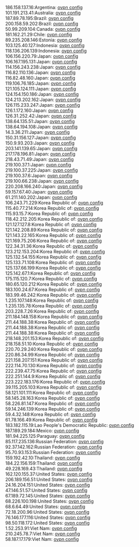 186.158.137.16:Argentina: [ovpn config](vpn/186_158_137_16.ovpn)  
101.191.213.41:Australia: [ovpn config](vpn/101_191_213_41.ovpn)  
187.89.78.195:Brazil: [ovpn config](vpn/187_89_78_195.ovpn)  
200.158.59.202:Brazil: [ovpn config](vpn/200_158_59_202.ovpn)  
50.99.209.104:Canada: [ovpn config](vpn/50_99_209_104.ovpn)  
181.162.21.29:Chile: [ovpn config](vpn/181_162_21_29.ovpn)  
89.235.208.146:Estonia: [ovpn config](vpn/89_235_208_146.ovpn)  
103.125.40.127:Indonesia: [ovpn config](vpn/103_125_40_127.ovpn)  
118.136.206.139:Indonesia: [ovpn config](vpn/118_136_206_139.ovpn)  
106.156.220.79:Japan: [ovpn config](vpn/106_156_220_79.ovpn)  
106.167.195.131:Japan: [ovpn config](vpn/106_167_195_131.ovpn)  
114.156.243.238:Japan: [ovpn config](vpn/114_156_243_238.ovpn)  
116.82.110.136:Japan: [ovpn config](vpn/116_82_110_136.ovpn)  
116.82.48.160:Japan: [ovpn config](vpn/116_82_48_160.ovpn)  
119.106.76.185:Japan: [ovpn config](vpn/119_106_76_185.ovpn)  
121.105.124.111:Japan: [ovpn config](vpn/121_105_124_111.ovpn)  
124.154.150.186:Japan: [ovpn config](vpn/124_154_150_186.ovpn)  
124.213.202.162:Japan: [ovpn config](vpn/124_213_202_162.ovpn)  
126.115.233.247:Japan: [ovpn config](vpn/126_115_233_247.ovpn)  
126.1.172.160:Japan: [ovpn config](vpn/126_1_172_160.ovpn)  
126.31.252.42:Japan: [ovpn config](vpn/126_31_252_42.ovpn)  
138.64.135.51:Japan: [ovpn config](vpn/138_64_135_51.ovpn)  
138.64.194.108:Japan: [ovpn config](vpn/138_64_194_108.ovpn)  
14.3.36.211:Japan: [ovpn config](vpn/14_3_36_211.ovpn)  
150.31.156.127:Japan: [ovpn config](vpn/150_31_156_127.ovpn)  
150.9.93.203:Japan: [ovpn config](vpn/150_9_93_203.ovpn)  
203.141.139.65:Japan: [ovpn config](vpn/203_141_139_65.ovpn)  
217.178.196.81:Japan: [ovpn config](vpn/217_178_196_81.ovpn)  
218.43.71.49:Japan: [ovpn config](vpn/218_43_71_49.ovpn)  
219.100.37.1:Japan: [ovpn config](vpn/219_100_37_1.ovpn)  
219.100.37.225:Japan: [ovpn config](vpn/219_100_37_225.ovpn)  
219.100.37.6:Japan: [ovpn config](vpn/219_100_37_6.ovpn)  
219.100.66.238:Japan: [ovpn config](vpn/219_100_66_238.ovpn)  
220.208.166.240:Japan: [ovpn config](vpn/220_208_166_240.ovpn)  
59.157.67.40:Japan: [ovpn config](vpn/59_157_67_40.ovpn)  
61.211.140.202:Japan: [ovpn config](vpn/61_211_140_202.ovpn)  
106.243.71.229:Korea Republic of: [ovpn config](vpn/106_243_71_229.ovpn)  
115.40.77.214:Korea Republic of: [ovpn config](vpn/115_40_77_214.ovpn)  
115.93.15.7:Korea Republic of: [ovpn config](vpn/115_93_15_7.ovpn)  
118.42.212.205:Korea Republic of: [ovpn config](vpn/118_42_212_205.ovpn)  
121.127.127.8:Korea Republic of: [ovpn config](vpn/121_127_127_8.ovpn)  
121.142.208.89:Korea Republic of: [ovpn config](vpn/121_142_208_89.ovpn)  
121.143.22.165:Korea Republic of: [ovpn config](vpn/121_143_22_165.ovpn)  
121.169.75.206:Korea Republic of: [ovpn config](vpn/121_169_75_206.ovpn)  
122.34.31.36:Korea Republic of: [ovpn config](vpn/122_34_31_36.ovpn)  
123.212.153.204:Korea Republic of: [ovpn config](vpn/123_212_153_204.ovpn)  
125.132.54.155:Korea Republic of: [ovpn config](vpn/125_132_54_155.ovpn)  
125.133.71.108:Korea Republic of: [ovpn config](vpn/125_133_71_108.ovpn)  
125.137.66.199:Korea Republic of: [ovpn config](vpn/125_137_66_199.ovpn)  
125.142.67.1:Korea Republic of: [ovpn config](vpn/125_142_67_1.ovpn)  
175.115.120.7:Korea Republic of: [ovpn config](vpn/175_115_120_7.ovpn)  
180.65.120.212:Korea Republic of: [ovpn config](vpn/180_65_120_212.ovpn)  
183.100.24.67:Korea Republic of: [ovpn config](vpn/183_100_24_67.ovpn)  
183.99.46.242:Korea Republic of: [ovpn config](vpn/183_99_46_242.ovpn)  
1.235.107.148:Korea Republic of: [ovpn config](vpn/1_235_107_148.ovpn)  
1.235.135.78:Korea Republic of: [ovpn config](vpn/1_235_135_78.ovpn)  
203.228.7.26:Korea Republic of: [ovpn config](vpn/203_228_7_26.ovpn)  
211.184.148.158:Korea Republic of: [ovpn config](vpn/211_184_148_158.ovpn)  
211.44.188.38:Korea Republic of: [ovpn config](vpn/211_44_188_38.ovpn)  
211.44.188.38:Korea Republic of: [ovpn config](vpn/211_44_188_38.ovpn)  
211.44.188.38:Korea Republic of: [ovpn config](vpn/211_44_188_38.ovpn)  
218.148.201.153:Korea Republic of: [ovpn config](vpn/218_148_201_153.ovpn)  
218.158.51.10:Korea Republic of: [ovpn config](vpn/218_158_51_10.ovpn)  
220.70.29.240:Korea Republic of: [ovpn config](vpn/220_70_29_240.ovpn)  
220.86.34.99:Korea Republic of: [ovpn config](vpn/220_86_34_99.ovpn)  
221.158.207.151:Korea Republic of: [ovpn config](vpn/221_158_207_151.ovpn)  
222.114.70.130:Korea Republic of: [ovpn config](vpn/222_114_70_130.ovpn)  
222.239.47.75:Korea Republic of: [ovpn config](vpn/222_239_47_75.ovpn)  
222.251.144.9:Korea Republic of: [ovpn config](vpn/222_251_144_9.ovpn)  
223.222.183.176:Korea Republic of: [ovpn config](vpn/223_222_183_176.ovpn)  
39.115.205.103:Korea Republic of: [ovpn config](vpn/39_115_205_103.ovpn)  
58.121.101.111:Korea Republic of: [ovpn config](vpn/58_121_101_111.ovpn)  
58.145.28.163:Korea Republic of: [ovpn config](vpn/58_145_28_163.ovpn)  
58.226.81.147:Korea Republic of: [ovpn config](vpn/58_226_81_147.ovpn)  
59.14.246.139:Korea Republic of: [ovpn config](vpn/59_14_246_139.ovpn)  
59.4.32.148:Korea Republic of: [ovpn config](vpn/59_4_32_148.ovpn)  
61.78.166.49:Korea Republic of: [ovpn config](vpn/61_78_166_49.ovpn)  
183.182.115.19:Lao People's Democratic Republic: [ovpn config](vpn/183_182_115_19.ovpn)  
187.189.29.184:Mexico: [ovpn config](vpn/187_189_29_184.ovpn)  
181.94.225.125:Paraguay: [ovpn config](vpn/181_94_225_125.ovpn)  
85.117.235.136:Russian Federation: [ovpn config](vpn/85_117_235_136.ovpn)  
92.37.142.162:Russian Federation: [ovpn config](vpn/92_37_142_162.ovpn)  
95.70.93.153:Russian Federation: [ovpn config](vpn/95_70_93_153.ovpn)  
159.192.42.10:Thailand: [ovpn config](vpn/159_192_42_10.ovpn)  
184.22.156.159:Thailand: [ovpn config](vpn/184_22_156_159.ovpn)  
49.228.169.43:Thailand: [ovpn config](vpn/49_228_169_43.ovpn)  
162.120.155.37:United States: [ovpn config](vpn/162_120_155_37.ovpn)  
206.189.156.51:United States: [ovpn config](vpn/206_189_156_51.ovpn)  
24.16.204.151:United States: [ovpn config](vpn/24_16_204_151.ovpn)  
47.146.51.57:United States: [ovpn config](vpn/47_146_51_57.ovpn)  
67.189.72.145:United States: [ovpn config](vpn/67_189_72_145.ovpn)  
68.226.100.198:United States: [ovpn config](vpn/68_226_100_198.ovpn)  
68.6.64.49:United States: [ovpn config](vpn/68_6_64_49.ovpn)  
72.18.200.96:United States: [ovpn config](vpn/72_18_200_96.ovpn)  
76.146.177.116:United States: [ovpn config](vpn/76_146_177_116.ovpn)  
98.50.118.172:United States: [ovpn config](vpn/98_50_118_172.ovpn)  
1.52.253.91:Viet Nam: [ovpn config](vpn/1_52_253_91.ovpn)  
210.245.78.7:Viet Nam: [ovpn config](vpn/210_245_78_7.ovpn)  
58.187.17.179:Viet Nam: [ovpn config](vpn/58_187_17_179.ovpn)  
